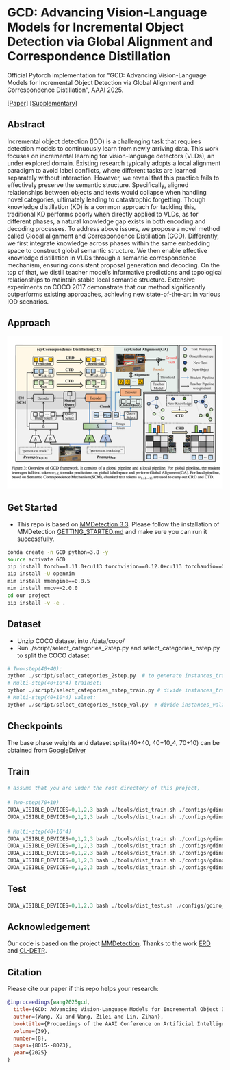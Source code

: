 # GCD: Advancing Vision-Language Models for Incremental Object Detection via Global Alignment and Correspondence Distillation
Official Pytorch implementation for "GCD: Advancing Vision-Language Models for Incremental Object Detection via Global Alignment and Correspondence Distillation", AAAI 2025.

[[Paper](https://ojs.aaai.org/index.php/AAAI/article/view/32864)]
[[Supplementary](https://github.com/Never-wx/GCD/blob/main/figures/Supplementary.pdf)]

## Abstract
Incremental object detection (IOD) is a challenging task that requires detection models to continuously learn from newly arriving data. This work focuses on incremental learning for vision-language detectors (VLDs), an under explored domain. Existing research typically adopts a local alignment paradigm to avoid label conflicts, where different tasks are learned separately without interaction. However, we reveal that this practice fails to effectively preserve the semantic structure. Specifically, aligned relationships between objects and texts would collapse when handling novel categories, ultimately leading to catastrophic forgetting. Though knowledge distillation (KD) is a common approach for tackling this, traditional KD performs poorly when directly applied to VLDs, as for different phases, a natural knowledge gap exists in both encoding and decoding processes. To address above issues, we propose a novel method called Global alignment and Correspondence Distillation (GCD). Differently, we first integrate knowledge across phases within the same embedding space to construct global semantic structure. We then enable effective knowledge distillation in VLDs through a semantic correspondence mechanism, ensuring consistent proposal generation and decoding. On the top of that, we distill teacher model’s informative predictions and topological relationships to maintain stable local semantic structure. Extensive experiments on COCO 2017 demonstrate that our method significantly outperforms existing approaches, achieving new state-of-the-art in various IOD scenarios.

## Approach
![example image](figures/total_framework.png)

## Get Started
- This repo is based on [MMDetection 3.3](https://github.com/open-mmlab/mmdetection). Please follow the installation of MMDetection [GETTING_STARTED.md](https://mmdetection.readthedocs.io/en/latest/get_started.html) and make sure you can run it successfully.
```bash
conda create -n GCD python=3.8 -y
source activate GCD
pip install torch==1.11.0+cu113 torchvision==0.12.0+cu113 torchaudio==0.11.0 --extra-index-url https://download.pytorch.org/whl/cu113
pip install -U openmim
mim install mmengine==0.8.5
mim install mmcv==2.0.0
cd our project
pip install -v -e .
```

## Dataset
- Unzip COCO dataset into ./data/coco/
- Run ./script/select_categories_2step.py and select_categories_nstep.py to split the COCO dataset
```python
# Two-step(40+40): 
python ./script/select_categories_2step.py  # to generate instances_train2017_0-39.json and instances_train2017_40-79.json, which is placed in ./data/coco/annotations/40+40
# Multi-step(40+10*4) trainset:
python ./script/select_categories_nstep_train.py # divide instances_train2017_40-79.json into 4 steps [40-49, 50-59, 60-69, 70-79], which is placed in ./data/coco/annotations/40+10_4
# Multi-step(40+10*4) valset:
python ./script/select_categories_nstep_val.py  # divide instances_val2017.json, the valset is [0-49, 0-59, 0-69, 0-79(original file)]
```

## Checkpoints
The base phase weights and dataset splits(40+40, 40+10_4, 70+10) can be obtained from [GoogleDriver](https://drive.google.com/drive/folders/1LqNSDyWEiAQ-Me8amLMWelnS_V8DhoJE?usp=drive_link)

## Train
```python
# assume that you are under the root directory of this project,

# Two-step(70+10)
CUDA_VISIBLE_DEVICES=0,1,2,3 bash ./tools/dist_train.sh ./configs/gdino_inc/70+10/gdino_inc_70+10_0-69_scratch_coco.py 4   # train first 70 cats
CUDA_VISIBLE_DEVICES=0,1,2,3 bash ./tools/dist_train.sh ./configs/gdino_inc/70+10/gdino_inc_70+10_70-79_gcd_scratch_coco.py 4 --amp # train last 10 cats incrementally

# Multi-step(40+10*4)
CUDA_VISIBLE_DEVICES=0,1,2,3 bash ./tools/dist_train.sh ./configs/gdino_inc/40+40/gdino_inc_40+40_0-39_scratch_coco.py 4   
CUDA_VISIBLE_DEVICES=0,1,2,3 bash ./tools/dist_train.sh ./configs/gdino_inc/40+10_4/gdino_inc_40+10_4_40-49_gcd_scratch_coco.py 4 --amp
CUDA_VISIBLE_DEVICES=0,1,2,3 bash ./tools/dist_train.sh ./configs/gdino_inc/40+10_4/gdino_inc_40+10_4_50-59_gcd_scratch_coco.py 4 --amp
CUDA_VISIBLE_DEVICES=0,1,2,3 bash ./tools/dist_train.sh ./configs/gdino_inc/40+10_4/gdino_inc_40+10_4_60-69_gcd_scratch_coco.py 4 --amp
CUDA_VISIBLE_DEVICES=0,1,2,3 bash ./tools/dist_train.sh ./configs/gdino_inc/40+10_4/gdino_inc_40+10_4_70-79_gcd_scratch_coco.py 4 --amp 
```

## Test
```python
CUDA_VISIBLE_DEVICES=0,1,2,3 bash ./tools/dist_test.sh ./configs/gdino_inc/70+10/gdino_inc_70+10_70-79_gcd_scratch_coco.py ./work_dirs/gdino_inc_70+10_70-79_gcd_scratch_coco/epoch_12.pth 4 --cfg-options test_evaluator.classwise=True
```

## Acknowledgement
Our code is based on the project [MMDetection](https://github.com/open-mmlab/mmdetection).
Thanks to the work [ERD](https://github.com/Hi-FT/ERD) and [CL-DETR](https://github.com/yaoyao-liu/CL-DETR).

## Citation
Please cite our paper if this repo helps your research:

```bibtex
@inproceedings{wang2025gcd,
  title={GCD: Advancing Vision-Language Models for Incremental Object Detection via Global Alignment and Correspondence Distillation},
  author={Wang, Xu and Wang, Zilei and Lin, Zihan},
  booktitle={Proceedings of the AAAI Conference on Artificial Intelligence},
  volume={39},
  number={8},
  pages={8015--8023},
  year={2025}
}

